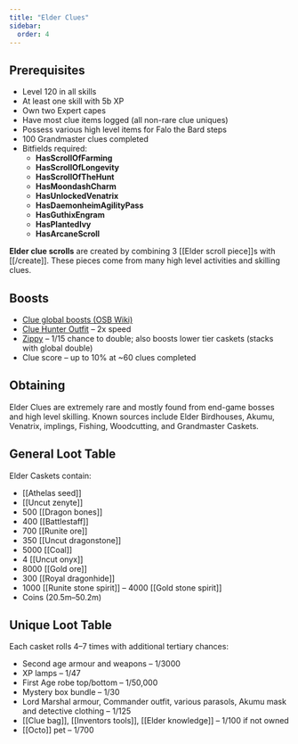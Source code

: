 ```yaml
---
title: "Elder Clues"
sidebar:
  order: 4
---
```


## Prerequisites

- Level 120 in all skills
- At least one skill with 5b XP
- Own two Expert capes
- Have most clue items logged (all non-rare clue uniques)
- Possess various high level items for Falo the Bard steps
- 100 Grandmaster clues completed
- Bitfields required:
  - **HasScrollOfFarming**
  - **HasScrollOfLongevity**
  - **HasScrollOfTheHunt**
  - **HasMoondashCharm**
  - **HasUnlockedVenatrix**
  - **HasDaemonheimAgilityPass**
  - **HasGuthixEngram**
  - **HasPlantedIvy**
  - **HasArcaneScroll**

**Elder clue scrolls** are created by combining 3 [[Elder scroll piece]]s with [[/create]]. These pieces come from many high level activities and skilling clues.

## Boosts

- [Clue global boosts (OSB Wiki)](https://wiki.oldschool.gg/miscellaneous/clue-scrolls/boosts#global-boosts)
- [Clue Hunter Outfit](equippables/#clue-hunter-outfit) – 2x speed
- [Zippy](/custom-items/pets#resource-gathering-and-loot-effecting-pets) – 1/15 chance to double; also boosts lower tier caskets (stacks with global double)
- Clue score – up to 10% at ~60 clues completed

## Obtaining

Elder Clues are extremely rare and mostly found from end-game bosses and high level skilling. Known sources include Elder Birdhouses, Akumu, Venatrix, implings, Fishing, Woodcutting, and Grandmaster Caskets.

## General Loot Table

Elder Caskets contain:

- [[Athelas seed]]
- [[Uncut zenyte]]
- 500 [[Dragon bones]]
- 400 [[Battlestaff]]
- 700 [[Runite ore]]
- 350 [[Uncut dragonstone]]
- 5000 [[Coal]]
- 4 [[Uncut onyx]]
- 8000 [[Gold ore]]
- 300 [[Royal dragonhide]]
- 1000 [[Runite stone spirit]] – 4000 [[Gold stone spirit]]
- Coins (20.5m–50.2m)

## Unique Loot Table

Each casket rolls 4–7 times with additional tertiary chances:

- Second age armour and weapons – 1/3000
- XP lamps – 1/47
- First Age robe top/bottom – 1/50,000
- Mystery box bundle – 1/30
- Lord Marshal armour, Commander outfit, various parasols, Akumu mask and detective clothing – 1/125
- [[Clue bag]], [[Inventors tools]], [[Elder knowledge]] – 1/100 if not owned
- [[Octo]] pet – 1/700